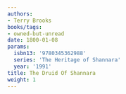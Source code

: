 ```yaml
---
authors:
- Terry Brooks
books/tags:
- owned-but-unread
date: 1800-01-08
params:
  isbn13: '9780345362988'
  series: 'The Heritage of Shannara'
  year: '1991'
title: The Druid Of Shannara
weight: 1
---
```



<!--more-->